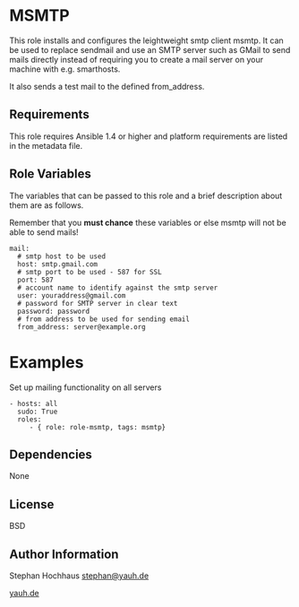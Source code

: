 MSMTP
=====

This role installs and configures the leightweight smtp client msmtp. It can be used to replace sendmail and use an SMTP server such as GMail to send mails directly instead of requiring you to create a mail server on your machine with e.g. smarthosts.

It also sends a test mail to the defined from_address.

Requirements
------------

This role requires Ansible 1.4 or higher and platform requirements are listed in the metadata file.

Role Variables
--------------

The variables that can be passed to this role and a brief description about
them are as follows.

Remember that you **must chance** these variables or else msmtp will not be able to send mails!

	mail:
	  # smtp host to be used
	  host: smtp.gmail.com
	  # smtp port to be used - 587 for SSL
	  port: 587
	  # account name to identify against the smtp server
	  user: youraddress@gmail.com
	  # password for SMTP server in clear text
	  password: password
	  # from address to be used for sending email
	  from_address: server@example.org

Examples
========

Set up mailing functionality on all servers

	- hosts: all
	  sudo: True
	  roles:
	     - { role: role-msmtp, tags: msmtp}


Dependencies
------------

None

License
-------

BSD

Author Information
------------------

Stephan Hochhaus <stephan@yauh.de>

[yauh.de](http://yauh.de)



